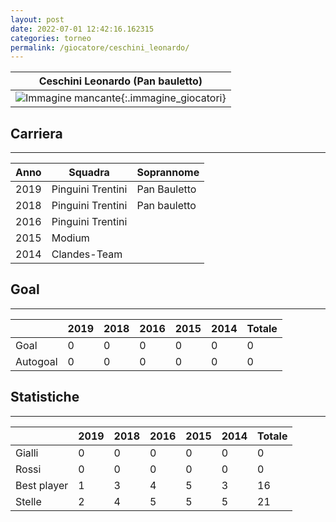 ```yaml
---
layout: post
date: 2022-07-01 12:42:16.162315
categories: torneo
permalink: /giocatore/ceschini_leonardo/
---
```

<link rel='stylesheets' href='./../assets/giocatori.css'>

| Ceschini Leonardo (Pan bauletto) |
|:-----:|
| ![Immagine mancante]('./../../assets/giocatori/ceschini_leonardo.png){:.immagine_giocatori} |


## Carriera
----

|Anno|Squadra|Soprannome|
|:---:|---|---|
|2019|Pinguini Trentini|Pan Bauletto|
|2018|Pinguini Trentini|Pan bauletto|
|2016|Pinguini Trentini||
|2015|Modium||
|2014|Clandes-Team||


## Goal
----

| |2019|2018|2016|2015|2014| Totale |
|---|---|---|---|---|---|---|
|Goal|0|0|0|0|0|0|
|Autogoal|0|0|0|0|0|0|


## Statistiche
----

| |2019|2018|2016|2015|2014| Totale |
|---|---|---|---|---|---|---|
|Gialli|0|0|0|0|0|0|
|Rossi|0|0|0|0|0|0|
|Best player|1|3|4|5|3|16|
|Stelle|2|4|5|5|5|21|